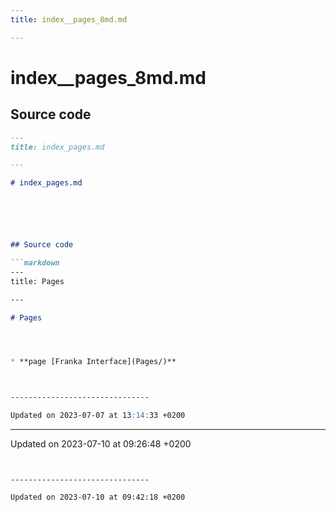 ```yaml
---
title: index__pages_8md.md

---
```


# index__pages_8md.md






## Source code

```markdown
---
title: index_pages.md

---

# index_pages.md






## Source code

```markdown
---
title: Pages

---

# Pages




* **page [Franka Interface](Pages/)** 



-------------------------------

Updated on 2023-07-07 at 13:14:33 +0200
```


-------------------------------

Updated on 2023-07-10 at 09:26:48 +0200
```


-------------------------------

Updated on 2023-07-10 at 09:42:18 +0200
